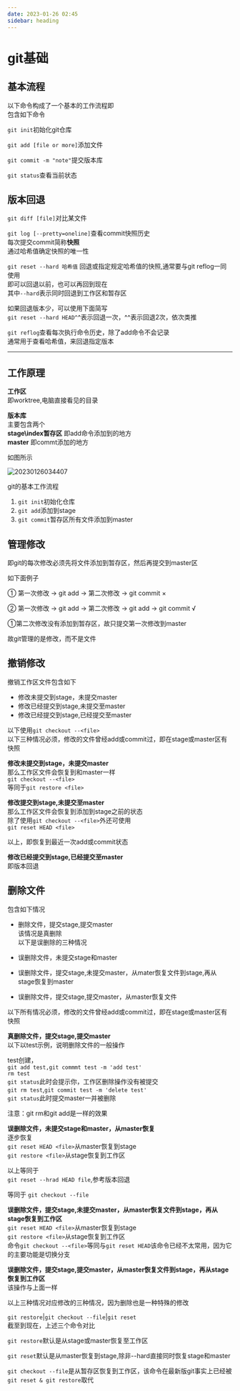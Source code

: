 ```yaml
---
date: 2023-01-26 02:45
sidebar: heading
---
```


# git基础

## 基本流程

以下命令构成了一个基本的工作流程即  
包含如下命令  

`git init`初始化git仓库  

`git add [file or more]`添加文件  

`git commit -m "note"`提交版本库  

`git status`查看当前状态  

## 版本回退

`git diff [file]`对比某文件  

`git log [--pretty=oneline]`查看commit快照历史  
每次提交commit简称**快照**  
通过哈希值确定快照的唯一性  

`git reset --hard 哈希值` 回退或指定规定哈希值的快照,通常要与git reflog一同使用  
即可以回退以前，也可以再回到现在  
其中`--hard`表示同时回退到工作区和暂存区  

如果回退版本少，可以使用下面简写  
`git reset --hard HEAD^`^表示回退一次，^^表示回退2次，依次类推  

`git reflog`查看每次执行命令历史，除了add命令不会记录  
通常用于查看哈希值，来回退指定版本  

---

## 工作原理

**工作区**  
即worktree,电脑直接看见的目录  

**版本库**  
主要包含两个  
**stage\index暂存区** 即add命令添加到的地方  
**master** 即commt添加的地方  

如图所示  

![20230126034407](https://cdn.jsdelivr.net/gh/ismeoh/imgchr/imgs/20230126034407.png)

git的基本工作流程  

1. `git init`初始化仓库
2. `git add`添加到stage
3. `git commit`暂存区所有文件添加到master  

## 管理修改

即git的每次修改必须先将文件添加到暂存区，然后再提交到master区  

如下面例子  

① 第一次修改 -> git add -> 第二次修改  -> git commit  ×  

② 第一次修改 -> git add -> 第二次修改 -> git add -> git commit √  

①第二次修改没有添加到暂存区，故只提交第一次修改到master  

故git管理的是修改，而不是文件  

## 撤销修改

撤销工作区文件包含如下  

- 修改未提交到stage，未提交master
- 修改已经提交到stage,未提交至master
- 修改已经提交到stage,已经提交至master

以下使用`git checkout --<file>`  
以下三种情况必须，修改的文件曾经add或commit过，即在stage或master区有快照

**修改未提交到stage，未提交master**  
那么工作区文件会恢复到和master一样  
`git checkout --<file>`  
等同于`git restore <file>`

**修改提交到stage,未提交至master**  
那么工作区文件会恢复到添加到stage之前的状态  
除了使用`git checkout --<file>`外还可使用  
`git reset HEAD <file>`  

以上，即恢复到最近一次add或commit状态  

**修改已经提交到stage,已经提交至master**  
即版本回退  

## 删除文件

包含如下情况

- 删除文件，提交stage,提交master  
  该情况是真删除  
  以下是误删除的三种情况  

- 误删除文件，未提交stage和master
- 误删除文件，提交stage,未提交master，从mater恢复文件到stage,再从stage恢复到master
- 误删除文件，提交stage,提交master，从master恢复文件  
  
以下所有情况必须，修改的文件曾经add或commit过，即在stage或master区有快照  

**真删除文件，提交stage,提交master**  
以下以test示例，说明删除文件的一般操作  

test创建，  
`git add test,git commmt test -m 'add test'`  
`rm test`  
`git status`此时会提示你，工作区删除操作没有被提交  
`git rm test`,`git commit test -m 'delete test'`  
`git status`此时提交master一并被删除  

注意：git rm和git add是一样的效果  

**误删除文件，未提交stage和master，从master恢复**  
逐步恢复  
`git reset HEAD <file>`从master恢复到stage  
`git restore <file>`从stage恢复到工作区  

以上等同于  
`git reset --hrad HEAD file`,参考版本回退  

等同于
`git checkout --file`

**误删除文件，提交stage,未提交master，从master恢复文件到stage，再从stage恢复到工作区**  
`git reset HEAD <file>`从master恢复到stage  
`git restore <file>`从stage恢复到工作区  
命令`git checkout --<file>`等同与`git reset HEAD`该命令已经不太常用，因为它的主要功能是切换分支  

**误删除文件，提交stage,提交master，从master恢复文件到stage，再从stage恢复到工作区**  
该操作与上面一样  

以上三种情况对应修改的三种情况，因为删除也是一种特殊的修改

`git restore`|`git checkout --file`|`git reset`  
截至到现在，上述三个命令对比  

`git restore`默认是从stage或master恢复至工作区  

`git reset`默认是从master恢复到stage,除非--hard直接同时恢复stage和master

`git checkout --file`是从暂存区恢复到工作区，该命令在最新版git事实上已经被`git reset & git restore`取代  
